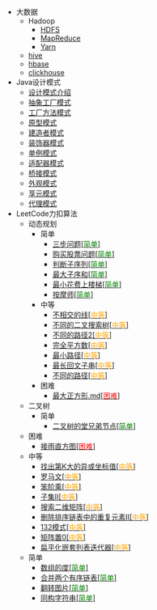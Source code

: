 * 大数据
  * Hadoop
    * [HDFS](./docs/大数据/HDFS.md)
    * [MapReduce](./docs/大数据/MapReduce.md)
    * [Yarn](./docs/大数据/Yarn.md)
  * [hive](./docs/大数据/hive.md)
  * [hbase](./docs/大数据/hbase.md)
  * [clickhouse](./docs/大数据/clickhouse.md)
* Java设计模式
  * [设计模式介绍](./docs/设计模式/Java设计模式-介绍.md)
  * [抽象工厂模式](./docs/设计模式/Java设计模式-抽象工厂模式.md)
  * [工厂方法模式](./docs/设计模式/Java设计模式-工厂方法模式.md)
  * [原型模式](./docs/设计模式/Java设计模式-原型模式.md)
  * [建造者模式](./docs/设计模式/Java设计模式-建造者模式.md)
  * [装饰器模式](./docs/设计模式/Java设计模式-装饰器模式.md)
  * [单例模式](./docs/设计模式/Java设计模式-单例模式.md)
  * [适配器模式](./docs/设计模式/Java设计模式-适配器模式.md)
  * [桥接模式](./docs/设计模式/Java设计模式-桥接模式.md)
  * [外观模式](./docs/设计模式/Java设计模式-外观模式.md)
  * [享元模式](./docs/设计模式/Java设计模式-享元模式.md)
  * [代理模式](./docs/设计模式/Java设计模式-代理模式.md)
* LeetCode力扣算法
  * 动态规划
    * 简单
        * [三步问题[<font color=green>简单</font>]](./docs/算法/动态规划/简单/三步问题.md)
        * [购买股票问题[<font color=green>简单</font>]](docs/算法/动态规划/简单/购买股票问题.md)
        * [判断子序列[<font color=green>简单</font>]](docs/算法/动态规划/简单/判断子序列.md)
        * [最大子序和[<font color=green>简单</font>]](docs/算法/动态规划/简单/最大子序和.md)
        * [最小花费上楼梯[<font color=green>简单</font>]](docs/算法/动态规划/简单/最小花费上楼梯.md)
        * [按摩师[<font color=green>简单</font>]](docs/算法/动态规划/简单/按摩师.md)
    * 中等
        * [不相交的线[<font color=orange>中等</font>]](docs/算法/动态规划/中等/不相交的线.md)
        * [不同的二叉搜索树[<font color=orange>中等</font>]](docs/算法/动态规划/中等/不同的二叉搜索树.md)
        * [不同的路径2[<font color=orange>中等</font>]](docs/算法/动态规划/中等/不同的路径.md)
        * [完全平方数[<font color=orange>中等</font>]](docs/算法/动态规划/中等/完全平方数.md)
        * [最小路径[<font color=orange>中等</font>]](docs/算法/动态规划/中等/最小路径.md)
        * [最长回文子串[<font color=orange>中等</font>]](docs/算法/动态规划/中等/最长回文子串.md)
        * [不同的路径[<font color=orange>中等</font>]](docs/算法/动态规划/中等/不同的路径.md)
    * 困难
        * [最大正方形.md[<font color=red>困难</font>]](docs/算法/动态规划/困难/最大正方形.md)
  * 二叉树
    * 简单
      * [二叉树的堂兄弟节点[<font color=green>简单</font>]](docs/算法/二叉树/简单/二叉树的堂兄弟结点.md)
  * 困难
    * [接雨直方图[<font color=red>困难</font>]](./docs/算法/接雨直方图.md)
  * 中等
    * [找出第K大的异或坐标值[<font color=orange>中等</font>]](./docs/算法/异或/找出第K大的异或坐标值.md)
    * [罗马文[<font color=orange>中等</font>]](./docs/算法/罗马文问题.md)
    * [笨阶乘[<font color=orange>中等</font>]](./docs/算法/笨阶乘.md)
    * [子集II[<font color=orange>中等</font>]](./docs/算法/子集II.md)
    * [搜索二维矩阵[<font color=orange>中等</font>]](./docs/算法/搜索二维矩阵.md)
    * [删除排序链表中的重复元素II[<font color=orange>中等</font>]](./docs/算法/删除排序链表中的重复元素.md)
    * [132模式[<font color=orange>中等</font>]](./docs/算法/132模式.md)
    * [矩阵置0[<font color=orange>中等</font>]](./docs/算法/矩阵置0.md)
    * [扁平化嵌套列表迭代器[<font color=orange>中等</font>]](./docs/算法/扁平化嵌套列表迭代器.md)
  * 简单
    * [数组的度[<font color=green>简单</font>]](./docs/算法/数组的度.md)
    * [合并两个有序链表[<font color=green>简单</font>]](./docs/算法/合并两个有序链表.md)
    * [翻转图片[<font color=green>简单</font>]](./docs/算法/翻转图片.md)
    * [同构字符串[<font color=green>简单</font>]](./docs/算法/同构字符串.md)

